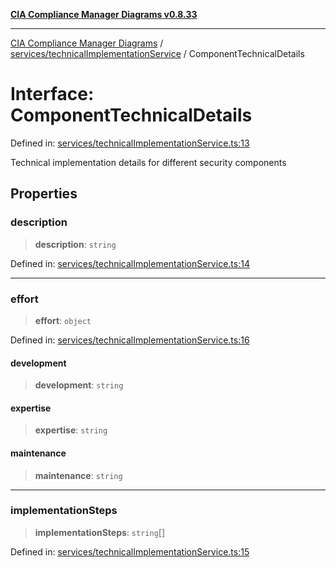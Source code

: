 [**CIA Compliance Manager Diagrams v0.8.33**](../../../README.md)

***

[CIA Compliance Manager Diagrams](../../../modules.md) / [services/technicalImplementationService](../README.md) / ComponentTechnicalDetails

# Interface: ComponentTechnicalDetails

Defined in: [services/technicalImplementationService.ts:13](https://github.com/Hack23/cia-compliance-manager/blob/1f4f2c51bc48d917eff1eb43881cee05d381f406/src/services/technicalImplementationService.ts#L13)

Technical implementation details for different security components

## Properties

### description

> **description**: `string`

Defined in: [services/technicalImplementationService.ts:14](https://github.com/Hack23/cia-compliance-manager/blob/1f4f2c51bc48d917eff1eb43881cee05d381f406/src/services/technicalImplementationService.ts#L14)

***

### effort

> **effort**: `object`

Defined in: [services/technicalImplementationService.ts:16](https://github.com/Hack23/cia-compliance-manager/blob/1f4f2c51bc48d917eff1eb43881cee05d381f406/src/services/technicalImplementationService.ts#L16)

#### development

> **development**: `string`

#### expertise

> **expertise**: `string`

#### maintenance

> **maintenance**: `string`

***

### implementationSteps

> **implementationSteps**: `string`[]

Defined in: [services/technicalImplementationService.ts:15](https://github.com/Hack23/cia-compliance-manager/blob/1f4f2c51bc48d917eff1eb43881cee05d381f406/src/services/technicalImplementationService.ts#L15)
